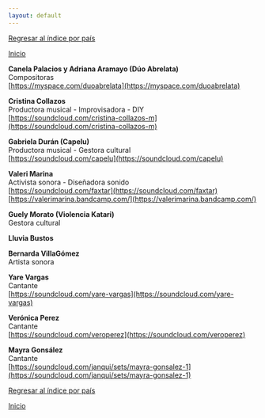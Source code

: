 ```yaml
---
layout: default
---
```


[Regresar al índice por país](./basededatos.html)  

[Inicio](./)  


  
__Canela Palacios y Adriana Aramayo (Dúo Abrelata)__  
Compositoras  
[https://myspace.com/duoabrelata](https://myspace.com/duoabrelata)  

__Cristina Collazos__  
Productora musical - Improvisadora - DIY  
[https://soundcloud.com/cristina-collazos-m](https://soundcloud.com/cristina-collazos-m)  

__Gabriela Durán (Capelu)__  
Productora musical - Gestora cultural  
[https://soundcloud.com/capelu](https://soundcloud.com/capelu)  

__Valeri Marina__  
Activista sonora - Diseñadora sonido  
[https://soundcloud.com/faxtar](https://soundcloud.com/faxtar)  
[https://valerimarina.bandcamp.com/](https://valerimarina.bandcamp.com/)  

__Guely Morato (Violencia Katari)__  
Gestora cultural  

__Lluvia Bustos__  

__Bernarda VillaGómez__  
Artista sonora  

__Yare Vargas__  
Cantante  
[https://soundcloud.com/yare-vargas](https://soundcloud.com/yare-vargas)  

__Verónica Perez__  
Cantante  
[https://soundcloud.com/veroperez](https://soundcloud.com/veroperez)  

__Mayra Gonsález__  
Cantante  
[https://soundcloud.com/janqui/sets/mayra-gonsalez-1](https://soundcloud.com/janqui/sets/mayra-gonsalez-1)  






[Regresar al índice por país](./basededatos.html)  

[Inicio](./)  
